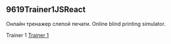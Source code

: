 ## 9619Trainer1JSReact

Онлайн тренажер слепой печати.
Online blind printing simulator.

Trainer 1 [Trainer 1](https://pavelktrainer1.web.app)

